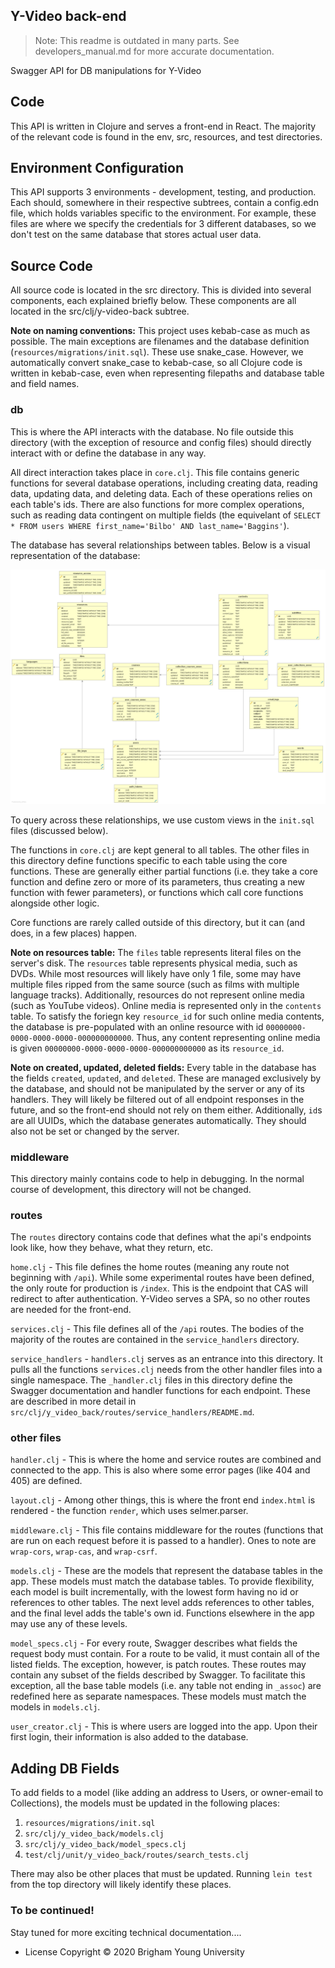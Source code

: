 ## Y-Video back-end

> Note: This readme is outdated in many parts. See developers_manual.md for more accurate documentation.

Swagger API for DB manipulations for Y-Video

## Code

This API is written in Clojure and serves a front-end in React. The majority of the relevant code is found in the env, src, resources, and test directories.

## Environment Configuration

This API supports 3 environments - development, testing, and production. Each should, somewhere in their respective subtrees, contain a config.edn file, which holds variables specific to the environment. For example, these files are where we specify the credentials for 3 different databases, so we don't test on the same database that stores actual user data.

## Source Code

All source code is located in the src directory. This is divided into several components, each explained briefly below. These components are all located in the src/clj/y-video-back subtree.

**Note on naming conventions:** This project uses kebab-case as much as possible. The main exceptions are filenames and the database definition (`resources/migrations/init.sql`). These use snake_case. However, we automatically convert snake_case to kebab-case, so all Clojure code is written in kebab-case, even when representing filepaths and database table and field names.

### db

This is where the API interacts with the database. No file outside this directory (with the exception of resource and config files) should directly interact with or define the database in any way.

All direct interaction takes place in `core.clj`. This file contains generic functions for several database operations, including creating data, reading data, updating data, and deleting data. Each of these operations relies on each table's ids. There are also functions for more complex operations, such as reading data contingent on multiple fields (the equivelant of `SELECT * FROM users WHERE first_name='Bilbo' AND last_name='Baggins'`).

The database has several relationships between tables. Below is a visual representation of the database:

![alt text][db-image]

To query across these relationships, we use custom views in the `init.sql` files (discussed below).

The functions in `core.clj` are kept general to all tables. The other files in this directory define functions specific to each table using the core functions. These are generally either partial functions (i.e. they take a core function and define zero or more of its parameters, thus creating a new function with fewer parameters), or functions which call core functions alongside other logic.

Core functions are rarely called outside of this directory, but it can (and does, in a few places) happen.

**Note on resources table:** The `files` table represents literal files on the server's disk. The `resources` table represents physical media, such as DVDs. While most resources will likely have only 1 file, some may have multiple files ripped from the same source (such as films with multiple language tracks). Additionally, resources do not represent online media (such as YouTube videos). Online media is represented only in the `contents` table. To satisfy the foriegn key `resource_id` for such online media contents, the database is pre-populated with an online resource with id `00000000-0000-0000-0000-000000000000`. Thus, any content representing online media is given `00000000-0000-0000-0000-000000000000` as its `resource_id`.

**Note on created, updated, deleted fields:** Every table in the database has the fields `created`, `updated`, and `deleted`. These are managed exclusively by the database, and should not be manipulated by the server or any of its handlers. They will likely be filtered out of all endpoint responses in the future, and so the front-end should not rely on them either. Additionally, `id`s are all UUIDs, which the database generates automatically. They should also not be set or changed by the server.

### middleware

This directory mainly contains code to help in debugging. In the normal course of development, this directory will not be changed.

### routes

The `routes` directory contains code that defines what the api's endpoints look like, how they behave, what they return, etc.

`home.clj` - This file defines the home routes (meaning any route not beginning with `/api`). While some experimental routes have been defined, the only route for production is `/index`. This is the endpoint that CAS will redirect to after authentication. Y-Video serves a SPA, so no other routes are needed for the front-end.

`services.clj` - This file defines all of the `/api` routes. The bodies of the majority of the routes are contained in the `service_handlers` directory.

`service_handlers` - `handlers.clj` serves as an entrance into this directory. It pulls all the functions `services.clj` needs from the other handler files into a single namespace. The `_handler.clj` files in this directory define the Swagger documentation and handler functions for each endpoint. These are described in more detail in `src/clj/y_video_back/routes/service_handlers/README.md`.

### other files

`handler.clj` - This is where the home and service routes are combined and connected to the app. This is also where some error pages (like 404 and 405) are defined.

`layout.clj` - Among other things, this is where the front end `index.html` is rendered - the function `render`, which uses selmer.parser.

`middleware.clj` - This file contains middleware for the routes (functions that are run on each request before it is passed to a handler). Ones to note are `wrap-cors`, `wrap-cas`, and `wrap-csrf`.

`models.clj` - These are the models that represent the database tables in the app. These models must match the database tables. To provide flexibility, each model is built incrementally, with the lowest form having no id or references to other tables. The next level adds references to other tables, and the final level adds the table's own id. Functions elsewhere in the app may use any of these levels.

`model_specs.clj` - For every route, Swagger describes what fields the request body must contain. For a route to be valid, it must contain all of the listed fields. The exception, however, is patch routes. These routes may contain any subset of the fields described by Swagger. To facilitate this exception, all the base table models (i.e. any table not ending in `_assoc`) are redefined here as separate namespaces. These models must match the models in `models.clj`.

`user_creator.clj` - This is where users are logged into the app. Upon their first login, their information is also added to the database.

## Adding DB Fields

To add fields to a model (like adding an address to Users, or owner-email to Collections), the models must be updated in the following places:

1. `resources/migrations/init.sql`
2. `src/clj/y_video_back/models.clj`
3. `src/clj/y_video_back/model_specs.clj`
4. `test/clj/unit/y_video_back/routes/search_tests.clj`

There may also be other places that must be updated. Running `lein test` from the top directory will likely identify these places.

### To be continued!

Stay tuned for more exciting technical documentation....

* License
Copyright © 2020 Brigham Young University

[db-image]: https://github.com/BYU-ODH/y-video-back-end/blob/master/y-video-db.png "ERD for Y-Video DB"
